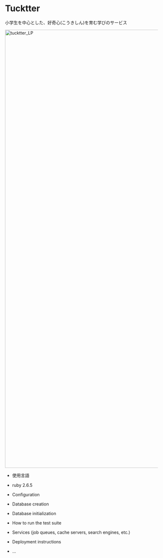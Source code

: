 # Tucktter
小学生を中心とした、好奇心(こうきしん)を育む学びのサービス

<img width="1440" alt="tucktter_LP" src="https://user-images.githubusercontent.com/77444865/129043449-82b37b81-e09c-48d6-93f8-59886b825ea5.png">

* 使用言語

 * ruby 2.6.5

* Configuration

* Database creation

* Database initialization

* How to run the test suite

* Services (job queues, cache servers, search engines, etc.)

* Deployment instructions

* ...
